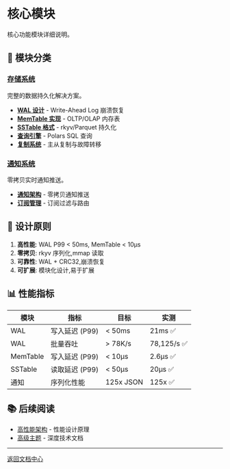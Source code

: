 # 核心模块

核心功能模块详细说明。

## 📁 模块分类

### [存储系统](storage/)
完整的数据持久化解决方案。

- **[WAL 设计](storage/wal.md)** - Write-Ahead Log 崩溃恢复
- **[MemTable 实现](storage/memtable.md)** - OLTP/OLAP 内存表
- **[SSTable 格式](storage/sstable.md)** - rkyv/Parquet 持久化
- **[查询引擎](storage/query_engine.md)** - Polars SQL 查询
- **[复制系统](storage/replication.md)** - 主从复制与故障转移

### [通知系统](notification/)
零拷贝实时通知推送。

- **[通知架构](notification/architecture.md)** - 零拷贝通知推送
- **[订阅管理](notification/subscription.md)** - 订阅过滤与路由

## 🎯 设计原则

1. **高性能**: WAL P99 < 50ms, MemTable < 10μs
2. **零拷贝**: rkyv 序列化,mmap 读取
3. **可靠性**: WAL + CRC32,崩溃恢复
4. **可扩展**: 模块化设计,易于扩展

## 📊 性能指标

| 模块 | 指标 | 目标 | 实测 |
|------|------|------|------|
| WAL | 写入延迟 (P99) | < 50ms | 21ms ✅ |
| WAL | 批量吞吐 | > 78K/s | 78,125/s ✅ |
| MemTable | 写入延迟 (P99) | < 10μs | 2.6μs ✅ |
| SSTable | 读取延迟 (P99) | < 50μs | 20μs ✅ |
| 通知 | 序列化性能 | 125x JSON | 125x ✅ |

## 📚 后续阅读

- [高性能架构](../02_architecture/high_performance.md) - 性能设计原理
- [高级主题](../08_advanced/) - 深度技术文档

---

[返回文档中心](../README.md)
